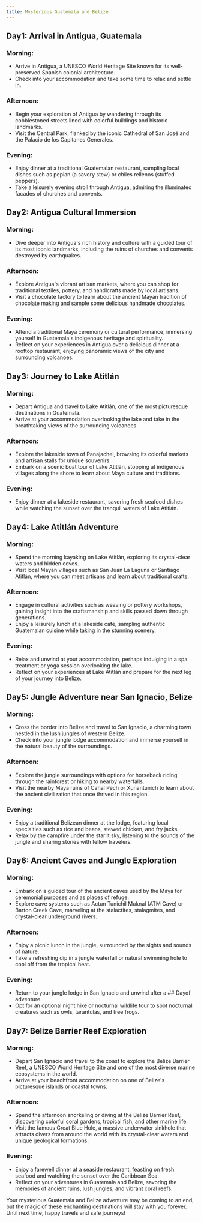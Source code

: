 ```yaml
---
title: Mysterious Guatemala and Belize
---
```

## Day1: Arrival in Antigua, Guatemala
### Morning:
- Arrive in Antigua, a UNESCO World Heritage Site known for its well-preserved Spanish colonial architecture.
- Check into your accommodation and take some time to relax and settle in.
### Afternoon:
- Begin your exploration of Antigua by wandering through its cobblestoned streets lined with colorful buildings and historic landmarks.
- Visit the Central Park, flanked by the iconic Cathedral of San José and the Palacio de los Capitanes Generales.
### Evening:
- Enjoy dinner at a traditional Guatemalan restaurant, sampling local dishes such as pepian (a savory stew) or chiles rellenos (stuffed peppers).
- Take a leisurely evening stroll through Antigua, admiring the illuminated facades of churches and convents.
## Day2: Antigua Cultural Immersion
### Morning:
- Dive deeper into Antigua's rich history and culture with a guided tour of its most iconic landmarks, including the ruins of churches and convents destroyed by earthquakes.
### Afternoon:
- Explore Antigua's vibrant artisan markets, where you can shop for traditional textiles, pottery, and handicrafts made by local artisans.
- Visit a chocolate factory to learn about the ancient Mayan tradition of chocolate making and sample some delicious handmade chocolates.
### Evening:
- Attend a traditional Maya ceremony or cultural performance, immersing yourself in Guatemala's indigenous heritage and spirituality.
- Reflect on your experiences in Antigua over a delicious dinner at a rooftop restaurant, enjoying panoramic views of the city and surrounding volcanoes.
## Day3: Journey to Lake Atitlán
### Morning:
- Depart Antigua and travel to Lake Atitlán, one of the most picturesque destinations in Guatemala.
- Arrive at your accommodation overlooking the lake and take in the breathtaking views of the surrounding volcanoes.
### Afternoon:
- Explore the lakeside town of Panajachel, browsing its colorful markets and artisan stalls for unique souvenirs.
- Embark on a scenic boat tour of Lake Atitlán, stopping at indigenous villages along the shore to learn about Maya culture and traditions.
### Evening:
- Enjoy dinner at a lakeside restaurant, savoring fresh seafood dishes while watching the sunset over the tranquil waters of Lake Atitlán.
## Day4: Lake Atitlán Adventure
### Morning:
- Spend the morning kayaking on Lake Atitlán, exploring its crystal-clear waters and hidden coves.
- Visit local Mayan villages such as San Juan La Laguna or Santiago Atitlán, where you can meet artisans and learn about traditional crafts.
### Afternoon:
- Engage in cultural activities such as weaving or pottery workshops, gaining insight into the craftsmanship and skills passed down through generations.
- Enjoy a leisurely lunch at a lakeside cafe, sampling authentic Guatemalan cuisine while taking in the stunning scenery.
### Evening:
- Relax and unwind at your accommodation, perhaps indulging in a spa treatment or yoga session overlooking the lake.
- Reflect on your experiences at Lake Atitlán and prepare for the next leg of your journey into Belize.


## Day5: Jungle Adventure near San Ignacio, Belize
### Morning:
- Cross the border into Belize and travel to San Ignacio, a charming town nestled in the lush jungles of western Belize.
- Check into your jungle lodge accommodation and immerse yourself in the natural beauty of the surroundings.
### Afternoon:
- Explore the jungle surroundings with options for horseback riding through the rainforest or hiking to nearby waterfalls.
- Visit the nearby Maya ruins of Cahal Pech or Xunantunich to learn about the ancient civilization that once thrived in this region.
### Evening:
- Enjoy a traditional Belizean dinner at the lodge, featuring local specialties such as rice and beans, stewed chicken, and fry jacks.
- Relax by the campfire under the starlit sky, listening to the sounds of the jungle and sharing stories with fellow travelers.
## Day6: Ancient Caves and Jungle Exploration
### Morning:
- Embark on a guided tour of the ancient caves used by the Maya for ceremonial purposes and as places of refuge.
- Explore cave systems such as Actun Tunichil Muknal (ATM Cave) or Barton Creek Cave, marveling at the stalactites, stalagmites, and crystal-clear underground rivers.
### Afternoon:
- Enjoy a picnic lunch in the jungle, surrounded by the sights and sounds of nature.
- Take a refreshing dip in a jungle waterfall or natural swimming hole to cool off from the tropical heat.
### Evening:
- Return to your jungle lodge in San Ignacio and unwind after a ## Dayof adventure.
- Opt for an optional night hike or nocturnal wildlife tour to spot nocturnal creatures such as owls, tarantulas, and tree frogs.
## Day7: Belize Barrier Reef Exploration
### Morning:
- Depart San Ignacio and travel to the coast to explore the Belize Barrier Reef, a UNESCO World Heritage Site and one of the most diverse marine ecosystems in the world.
- Arrive at your beachfront accommodation on one of Belize's picturesque islands or coastal towns.
### Afternoon:
- Spend the afternoon snorkeling or diving at the Belize Barrier Reef, discovering colorful coral gardens, tropical fish, and other marine life.
- Visit the famous Great Blue Hole, a massive underwater sinkhole that attracts divers from around the world with its crystal-clear waters and unique geological formations.
### Evening:
- Enjoy a farewell dinner at a seaside restaurant, feasting on fresh seafood and watching the sunset over the Caribbean Sea.
- Reflect on your adventures in Guatemala and Belize, savoring the memories of ancient ruins, lush jungles, and vibrant coral reefs.


Your mysterious Guatemala and Belize adventure may be coming to an end, but the magic of these enchanting destinations will stay with you forever. Until next time, happy travels and safe journeys!

